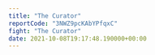 ```yaml
---
title: "The Curator"
reportCode: "3NWZ9pcKAbYPfqxC"
fight: "The Curator"
date: 2021-10-08T19:17:48.190000+00:00
---
```

